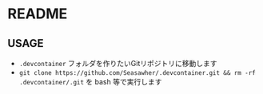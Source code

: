 # README

## USAGE

* `.devcontainer` フォルダを作りたいGitリポジトリに移動します
* `git clone https://github.com/Seasawher/.devcontainer.git && rm -rf .devcontainer/.git` を bash 等で実行します

